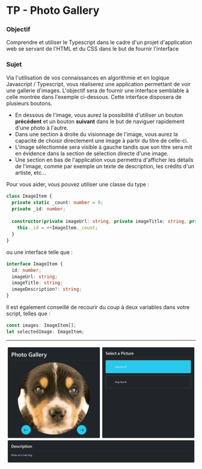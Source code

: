 # TP - Photo Gallery

### Objectif
Comprendre et utiliser le Typescript dans le cadre d'un projet d'application web se servant de l'HTML et du CSS dans le but de fournir l'interface


### Sujet
Via l'utilisation de vos connaissances en algorithmie et en logique Javascript / Typescript, vous réaliserez une application permettant de voir une gallerie d'images. L'objectif sera de fournir une interface semblable à celle montrée dans l'exemple ci-dessous. Cette interface disposera de plusieurs boutons.

- En dessous de l'image, vous aurez la possibilité d'utiliser un bouton **précédent** et un bouton **suivant** dans le but de naviguer rapidement d'une photo à l'autre.
- Dans une section à droite du visionnage de l'image, vous aurez la capacité de choisir directement une image à partir du titre de celle-ci. 
- L'image sélectionnée sera visible à gauche tandis que son titre sera mit en évidence dans la section de sélection directe d'une image.
- Une section en bas de l'application vous permettra d'afficher les détails de l'image, comme par exemple un texte de description, les crédits d'un artiste, etc...

Pour vous aider, vous pouvez utiliser une classe du type :

```ts
class ImageItem {
  private static _count: number = 0;
  private _id: number;

  constructor(private imageUrl: string, private imageTitle: string, private imageDescription: string) {
    this._id = ++ImageItem._count;
  }
}
```

ou une interface telle que :
```ts
interface ImageItem {
  id: number;
  imageUrl: string;
  imageTitle: string;
  imageDescription?: string;
}
```

Il est également conseillé de recourir du coup à deux variables dans votre script, telles que :
```ts
const images: ImageItem[];
let selectedImage: ImageItem;
```

---

![Exemple](./asset/exemple.png)